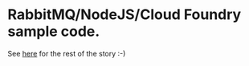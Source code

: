 # RabbitMQ/NodeJS/Cloud Foundry sample code.

See [here](http://harrewijnen.net/rabbitmq-with-nodejs-on-cloud-foundry/) for the rest of the story :-)